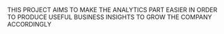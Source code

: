 THIS PROJECT AIMS TO MAKE THE ANALYTICS PART EASIER IN ORDER TO PRODUCE USEFUL BUSINESS INSIGHTS TO GROW THE COMPANY ACCORDINGLY
